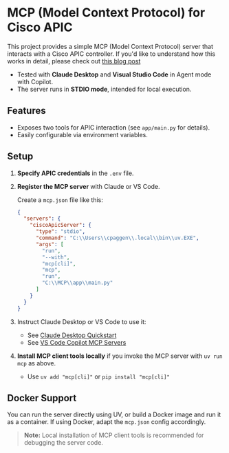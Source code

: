 # MCP (Model Context Protocol) for Cisco APIC

This project provides a simple MCP (Model Context Protocol) server that interacts with a Cisco APIC controller.
If you'd like to understand how this works in detail, please check out [this blog post](https://medium.com/@cpaggen/putting-ai-to-work-with-your-cisco-application-centric-infrastructure-fabric-a-mcp-server-for-aci-838e6fe62022)

- Tested with **Claude Desktop** and **Visual Studio Code** in Agent mode with Copilot.
- The server runs in **STDIO mode**, intended for local execution.

## Features

- Exposes two tools for APIC interaction (see `app/main.py` for details).
- Easily configurable via environment variables.

## Setup

1. **Specify APIC credentials** in the `.env` file.
2. **Register the MCP server** with Claude or VS Code.

   Create a `mcp.json` file like this:

   ```json
   {
     "servers": {
       "ciscoApicServer": {
         "type": "stdio",
         "command": "C:\\Users\\cpaggen\\.local\\bin\\uv.EXE",
         "args": [
           "run",
           "--with",
           "mcp[cli]",
           "mcp",
           "run",
           "C:\\MCP\\app\\main.py"
         ]
       }
     }
   }
   ```

3. Instruct Claude Desktop or VS Code to use it:
   - See [Claude Desktop Quickstart](https://modelcontextprotocol.io/quickstart/user)
   - See [VS Code Copilot MCP Servers](https://code.visualstudio.com/docs/copilot/chat/mcp-servers)

4. **Install MCP client tools locally** if you invoke the MCP server with `uv run mcp` as above.
   - Use ```uv add "mcp[cli]"``` or ```pip install "mcp[cli]"```

## Docker Support

You can run the server directly using UV, or build a Docker image and run it as a container. If using Docker, adapt the `mcp.json` config accordingly.

> **Note:** Local installation of MCP client tools is recommended for debugging the server code.
